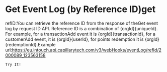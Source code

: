 # Get Event Log (by Reference ID)get

refID:You can retrieve the reference ID from the response of theGet event log by request ID API.  Reference ID is a combination of {orgId}{uniqueId}. For example, for a transactionAdd event it is {orgId}{transactionId}, for a customerAdd event, it is {orgId}{userId}, for points redemption it is {orgId}{redemptionId}.Example url:https://eu.intouch.api.capillarytech.com/v3/webHooks/eventLog/refId/2000089_123563158

`Try It!`